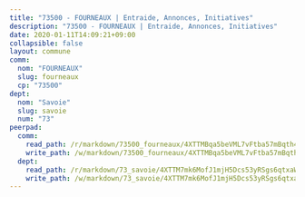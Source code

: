 ```yaml
---
title: "73500 - FOURNEAUX | Entraide, Annonces, Initiatives"
description: "73500 - FOURNEAUX | Entraide, Annonces, Initiatives"
date: 2020-01-11T14:09:21+09:00
collapsible: false
layout: commune
comm:
  nom: "FOURNEAUX"
  slug: fourneaux
  cp: "73500"
dept:
  nom: "Savoie"
  slug: savoie
  num: "73"
peerpad:
  comm:
    read_path: /r/markdown/73500_fourneaux/4XTTMBqa5beVML7vFtba57mBqth4QPnwEXDRFAqHZ1rfbsbgb
    write_path: /w/markdown/73500_fourneaux/4XTTMBqa5beVML7vFtba57mBqth4QPnwEXDRFAqHZ1rfbsbgb-K3TgUsQMfrDR4XLEUQ4ePzSLM3cn8w7LC6Z5NLK7tr4gsTU7yBLSCTpwKkzULss2D4KYTNm1stkL5geEKfBsVZa55WrX3dhTbuPbZST9BSv4tdiqvAQQjE2uxt5JmfBX8K4Y2i5D
  dept:
    read_path: /r/markdown/73_savoie/4XTTM7mk6MofJ1mjH5Dcs53yRSgs6qtxaWYjKD54ttqHGEMur
    write_path: /w/markdown/73_savoie/4XTTM7mk6MofJ1mjH5Dcs53yRSgs6qtxaWYjKD54ttqHGEMur-K3TgTorsK1WLw8S2EgnkoX8tJEgZgam6ANhvqrVqNfiz9fX8kbMKu5AF1rqzXyxMRZgoVPrb5EERe3PeBhqF1SBfP5G1PJnvsDUF2LQSxevobpkDM4djQDebTYoo6Yx53thenJpY
---
```


